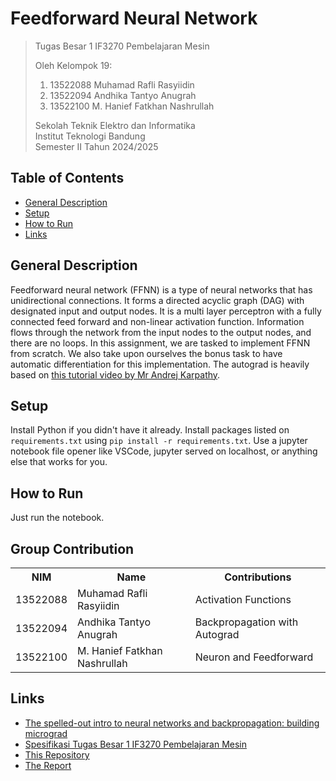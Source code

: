 # Feedforward Neural Network

> Tugas Besar 1 IF3270 Pembelajaran Mesin
>
> Oleh Kelompok 19:<br>
> 1. 13522088 Muhamad Rafli Rasyiidin<br>
> 2. 13522094 Andhika Tantyo Anugrah<br>
> 3. 13522100 M. Hanief Fatkhan Nashrullah<br>
>
> Sekolah Teknik Elektro dan Informatika<br>
> Institut Teknologi Bandung<br>
> Semester II Tahun 2024/2025

## Table of Contents
* [General Description](#general-description)
* [Setup](#setup)
* [How to Run](#how-to-run)
* [Links](#links)

## General Description
Feedforward neural network (FFNN) is a type of neural networks that has unidirectional connections. It forms a directed acyclic graph (DAG) with designated input and output nodes. It is a multi layer perceptron with a fully connected feed forward and non-linear activation function. Information flows through the network from the input nodes to the output nodes, and there are no loops. In this assignment, we are tasked to implement FFNN from scratch. We also take upon ourselves the bonus task to have automatic differentiation for this implementation. The autograd is heavily based on [this tutorial video by Mr Andrej Karpathy](https://www.youtube.com/watch?v=VMj-3S1tku0).

## Setup
Install Python if you didn't have it already. Install packages listed on `requirements.txt` using `pip install -r requirements.txt`. Use a jupyter notebook file opener like VSCode, jupyter served on localhost, or anything else that works for you.

## How to Run
Just run the notebook.

## Group Contribution
<table>
    <tr>
      <th>NIM</th>
      <th>Name</th>
      <th>Contributions</th>
    </tr>
    <tr>
      <td>13522088</td>
      <td>Muhamad Rafli Rasyiidin</td>
      <td>Activation Functions</td>
    </tr>
    <tr>
      <td>13522094</td>
      <td>Andhika Tantyo Anugrah</td>
      <td>Backpropagation with Autograd</td>
    </tr>
    <tr>
      <td>13522100</td>
      <td>M. Hanief Fatkhan Nashrullah</td>
      <td>Neuron and Feedforward</td>
    </tr>
</table>

## Links
- [The spelled-out intro to neural networks and backpropagation: building micrograd](https://www.youtube.com/watch?v=VMj-3S1tku0)
- [Spesifikasi Tugas Besar 1 IF3270 Pembelajaran Mesin](https://docs.google.com/document/d/1ygwQ-vVzynPJG2KwMVpqhCozwrB-zVfjU_hvdhoE2mg/edit?usp=sharing)
- [This Repository](https://github.com/CrystalNoob/Tubes1_ML)
- [The Report](https://docs.google.com/document/d/1uu9mMkxsSwWYNphCYAbRZ_K76yEjRyB48mtyJZTAYXE/edit?usp=sharing)
